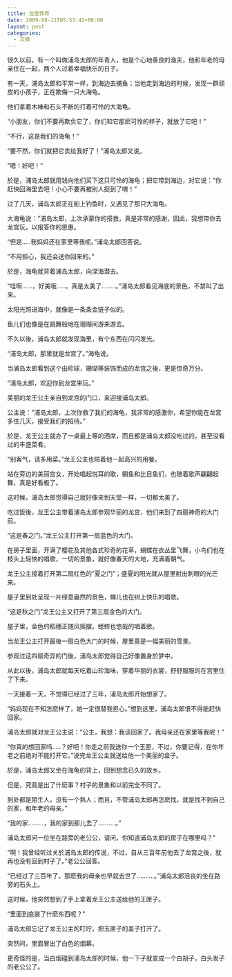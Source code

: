 ```yaml
---
title: 龙宫传奇
date: 2009-08-11T05:53:41+00:00
layout: post
categories:
  - 文摘
---
```

很久以前，有一个叫做浦岛太郎的年青人，他是个心地善良的渔夫，他和年老的母亲住在一起，两个人过着幸福快乐的日子。

有一天，浦岛太郎和平常一样，到海边去捕鱼；当他走到海边的时候，发现一群顽皮的小孩子，正在欺侮一只大海龟。

他们拿着木棒和石头不断的打着可怜的大海龟。

“小朋友，你们不要再欺负它了，你们和它那麽可怜的样子，就放了它吧！”

“不行，这是我们的海龟！”

“要不然，你们就把它卖给我好了！”浦岛太郎又说。

“嗯！好吧！”
<!--more-->
於是，浦岛太郎就用钱向他们买下这只可怜的海龟；把它带到海边，对它说：”你赶快回海里去吧！小心不要再被别人捉到了唷！”

过了几天，浦岛太郎正在船上钓鱼时，又遇见了那只大海龟。

大海龟说：”浦岛太郎，上次承蒙你的搭救，真是非常的感谢，因此，我想带你去龙宫玩，以报答你的恩惠。

“但是…..我妈妈还在家里等我呢。”浦岛太郎回答说。

“不用担心，我还会送你回来的。”

於是，海龟就背着浦岛太郎，向深海潜去。

“哇啊……，好美哦…..，真是太美了……..。”浦岛太郎看见海底的景色，不禁叫了出来。

太阳光照进海中，就像是一条条金链子似的。

鱼儿们也像是在跳舞般地在珊瑚间游来游去。

不久以後，浦岛太郎就发现海里，有个东西在闪闪发光。

“浦岛太郎，那里就是龙宫了。”海龟说。

当浦岛太郎看到这个由珍球，珊瑚等装饰而成的龙宫之後，更是惊奇万分。

“浦岛太郎，欢迎你到龙宫来玩。”

美丽的龙王公主亲自到龙宫的门口，来迎接浦岛太郎。

公主说：”浦岛太郎，上次你救了我们的海龟，我非常的感激你，希望你能在龙宫多住几天，接受我们的招待。”

於是，龙王公主就办了一桌最上等的酒席，而且都是浦岛太郎没吃过的，甚至没看过的丰盛菜肴。

“别客气，请多用菜。”龙王公主也陪着他一起高兴的用餐。

站在旁边的美丽宫女，开始唱起悦耳的歌，鲷鱼和比目鱼们，也随着歌声翩翩起舞，真是好看极了。

这时候，浦岛太郎觉得自己就好像来到天堂一样，一切都太美了。

吃过饭後，龙王公主带着浦岛太郎参观华丽的龙宫，他们来到了四扇神奇的大门前。

“这是春之门。”龙王公主打开第一扇蓝色的大门。

在房子里面，开满了樱花及其他各式珍奇的花草，蝴蝶在衣丛里飞舞，小鸟们也在枝头上轻快的唱歌，一切的景象，就好像春天的大地，充满着朝气。

龙王公主接着打开第二扇红色的”夏之门”；盛夏的阳光就从屋里射出刺眼的光芒来。

屋子里到处呈现一片绿意盎然的景色，蝉儿也在树上快乐的唱歌。

“这是秋之门”龙王公主又打开了第三扇金色的大门。

屋子里，金色的稻穗正随风摇摆，蟋蟀也悠哉的唱着歌。

当龙王公主打开最後一扇白色大门的时候，屋里竟是一幅美丽的雪景。

参观过这四扇奇异的门後，浦岛太郎觉得自己好像置身於梦中。

从此以後，浦岛太郎就每天吃着山珍海味，穿着华丽的衣裳，舒舒服服的在宫里住了下来。

一天接着一天，不觉得已经过了三年，浦岛太郎开始想家了。

“妈妈现在不知怎麽样了，她一定很替我担心。”想到这里，浦岛太郎恨不得能赶快回家。

浦岛太郎就对龙王公主说：”公主，我想：我该回家了。我母亲还在家里等我呢！”

“你真的想回家吗…..？好吧！你走之前我送你一个玉匣，不过，你要记得，在你年老之前绝对不能打开它。”说完龙王公主就送给他一个美丽的盒子。

於是，浦岛太郎又坐在海龟的背上，回到想念已久的故乡。

但是，究竟是出了什麽事？村子的景象和以前完全不同了。

到处都是陌生人，没有一个熟人；而且，不管浦岛太郎再怎麽找，就是找不到自己的家，和年老的母亲。”

“我的家………，我的家到那儿去了……….。”

浦岛太郎问一位坐在路旁的老公公，请问，你知道浦岛太郎的房子在哪里吗？”

“啊！我曾经听过关於浦岛太郎的传说，不过，自从三百年前他去了龙宫之後，就再也没有回到村子了。”老公公回答。

“已经过了三百年了，那麽我的母亲也早就去世了……….。”浦岛太郎沮丧的坐在路旁的石头上。

这时候，他突然想到了手上拿着龙王公主送给他的王匣子。

“里面到底装了什麽东西呢？”

浦岛太郎忘记了龙王公主的叮咛，把玉匣子的盖子打开了。

突然间，里面冒出了白色的烟幕。

更奇怪的是，当白烟碰到浦岛太郎的时候，他一下子就变成一个白胡子，白头发子的老公公了。